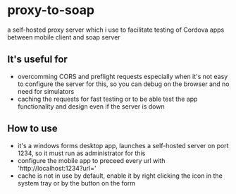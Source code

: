 # proxy-to-soap

a self-hosted proxy server which i use to facilitate testing of Cordova apps between mobile client and soap server 

## It's useful for

- overcomming CORS and preflight requests especially when it's not easy to configure the server for this, so you can debug on the browser and no need for simulators
- caching the requests for fast testing or to be able test the app functionality and design even if the server is down

## How to use

- it's a windows forms desktop app, launches a self-hosted server on port 1234, so it must run as administrator for this
- configure the mobile app to preceed every url with 'http://localhost:1234?url=' 
- cache is not in use by default, enable it by right clicking the icon in the system tray or by the button on the form
